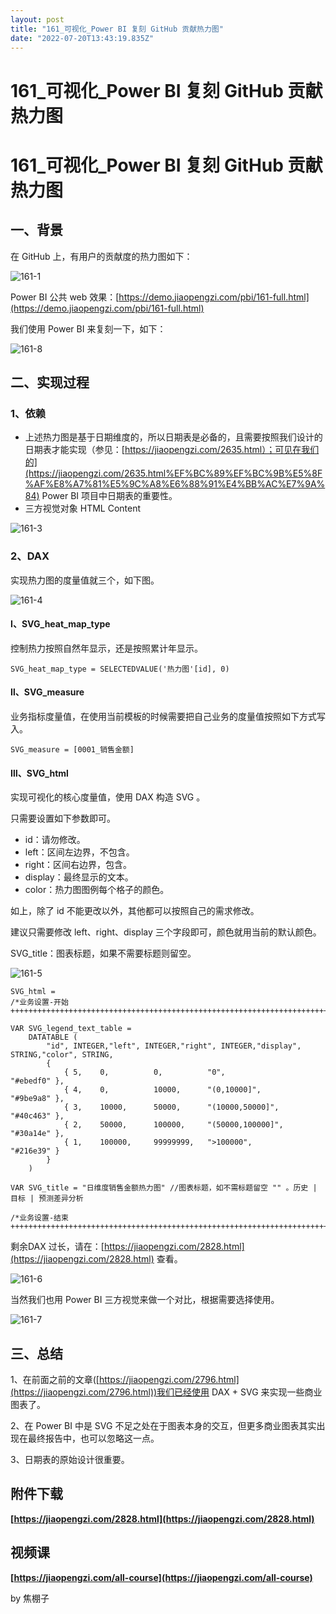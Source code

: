 ```yaml
---
layout: post
title: "161_可视化_Power BI 复刻 GitHub 贡献热力图"
date: "2022-07-20T13:43:19.835Z"
---
```

161\_可视化\_Power BI 复刻 GitHub 贡献热力图
==================================

161\_可视化\_Power BI 复刻 GitHub 贡献热力图
==================================

一、背景
----

在 GitHub 上，有用户的贡献度的热力图如下：

![161-1](https://image.jiaopengzi.com/wp-content/uploads/2022/07/161-1.png)

Power BI 公共 web 效果：[https://demo.jiaopengzi.com/pbi/161-full.html](https://demo.jiaopengzi.com/pbi/161-full.html)

我们使用 Power BI 来复刻一下，如下：

![161-8](https://image.jiaopengzi.com/wp-content/uploads/2022/07/161-8.gif)

二、实现过程
------

### 1、依赖

*   上述热力图是基于日期维度的，所以日期表是必备的，且需要按照我们设计的日期表才能实现（参见：[https://jiaopengzi.com/2635.html）；可见在我们的](https://jiaopengzi.com/2635.html%EF%BC%89%EF%BC%9B%E5%8F%AF%E8%A7%81%E5%9C%A8%E6%88%91%E4%BB%AC%E7%9A%84) Power BI 项目中日期表的重要性。
*   三方视觉对象 HTML Content

![161-3](https://image.jiaopengzi.com/wp-content/uploads/2022/07/161-3.png)

### 2、DAX

实现热力图的度量值就三个，如下图。

![161-4](https://image.jiaopengzi.com/wp-content/uploads/2022/07/161-4.png)

#### Ⅰ、SVG\_heat\_map\_type

控制热力按照自然年显示，还是按照累计年显示。

    SVG_heat_map_type = SELECTEDVALUE('热力图'[id], 0)
    

#### Ⅱ、SVG\_measure

业务指标度量值，在使用当前模板的时候需要把自己业务的度量值按照如下方式写入。

    SVG_measure = [0001_销售金额]
    

#### Ⅲ、SVG\_html

实现可视化的核心度量值，使用 DAX 构造 SVG 。

只需要设置如下参数即可。

*   id：请勿修改。
*   left：区间左边界，不包含。
*   right：区间右边界，包含。
*   display：最终显示的文本。
*   color：热力图图例每个格子的颜色。

如上，除了 id 不能更改以外，其他都可以按照自己的需求修改。

建议只需要修改 left、right、display 三个字段即可，颜色就用当前的默认颜色。

SVG\_title：图表标题，如果不需要标题则留空。

![161-5](https://image.jiaopengzi.com/wp-content/uploads/2022/07/161-5.png)

    SVG_html = 
    /*业务设置-开始++++++++++++++++++++++++++++++++++++++++++++++++++++++++++++++++++++++++++++++++*/
    
    VAR SVG_legend_text_table =
        DATATABLE (
            "id", INTEGER,"left", INTEGER,"right", INTEGER,"display", STRING,"color", STRING,
            {
                { 5,	0, 			0, 			"0", 				"#ebedf0" },
                { 4,	0, 			10000, 		"(0,10000]", 		"#9be9a8" },
                { 3,	10000, 		50000, 		"(10000,50000]", 	"#40c463" },
                { 2,	50000, 		100000, 	"(50000,100000]", 	"#30a14e" },
                { 1,	100000, 	99999999, 	">100000", 			"#216e39" }
            }
        )
    
    VAR SVG_title = "日维度销售金额热力图" //图表标题，如不需标题留空 "" 。历史 | 目标 | 预测差异分析
    
    /*业务设置-结束++++++++++++++++++++++++++++++++++++++++++++++++++++++++++++++++++++++++++++++++*/
    

剩余DAX 过长，请在：[https://jiaopengzi.com/2828.html](https://jiaopengzi.com/2828.html) 查看。

![161-6](https://image.jiaopengzi.com/wp-content/uploads/2022/07/161-6.png)

当然我们也用 Power BI 三方视觉来做一个对比，根据需要选择使用。

![161-7](https://image.jiaopengzi.com/wp-content/uploads/2022/07/161-7.png)

三、总结
----

1、在前面之前的文章([https://jiaopengzi.com/2796.html](https://jiaopengzi.com/2796.html))我们已经使用 DAX + SVG 来实现一些商业图表了。

2、在 Power BI 中是 SVG 不足之处在于图表本身的交互，但更多商业图表其实出现在最终报告中，也可以忽略这一点。

3、日期表的原始设计很重要。

附件下载
----

**[https://jiaopengzi.com/2828.html](https://jiaopengzi.com/2828.html)**

视频课
---

**[https://jiaopengzi.com/all-course](https://jiaopengzi.com/all-course)**

by 焦棚子